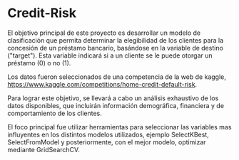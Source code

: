 # Credit-Risk

El objetivo principal de este proyecto es desarrollar un modelo de clasificación que permita determinar la elegibilidad de los clientes para la concesión de un préstamo bancario, basándose en la variable de destino ("target"). Esta variable indicará si a un cliente se le puede otorgar un préstamo (0) o no (1).

Los datos fueron seleccionados de una competencia de la web de kaggle, https://www.kaggle.com/competitions/home-credit-default-risk.

Para lograr este objetivo, se llevará a cabo un análisis exhaustivo de los datos disponibles, que incluirán información demográfica, financiera y de comportamiento de los clientes. 

El foco principal fue utilizar herramientas para seleccionar las variables mas influyentes en los distintos modelos utilizados, ejemplo SelectKBest, SelectFromModel y posteriormente, con el mejor modelo, optimizar mediante GridSearchCV.

